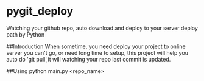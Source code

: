 # pygit_deploy
Watching your github repo, auto download and deploy to your server deploy path by Python

##Introduction
When sometime, you need deploy your project to online server you can't go, or need long time to setup, this project will help you auto do 'git pull',it will watching your repo last commit is updated.

##Using
python main.py <username> <password> <repo_name> <your-server-git-path-folder>

